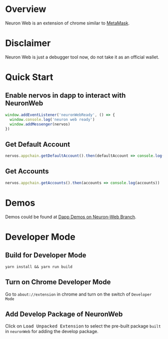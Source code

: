 # Overview

Neuron Web is an extension of chrome similar to [MetaMask](https://metamask.io).

# Disclaimer

Neuron Web is just a debugger tool now, do not take it as an official wallet.

# Quick Start

## Enable nervos in dapp to interact with NeuronWeb

```javascript
window.addEventListener('neuronWebReady', () => {
  window.console.log('neuron web ready')
  window.addMessenger(nervos)
})
```

## Get Default Account

```javascript
nervos.appchain.getDefaultAccount().then(defaultAccount => console.log(defaultAccount))
```

## Get Accounts

```javascript
nervos.appchain.getAccounts().then(accounts => console.log(accounts))
```

# Demos

Demos could be found at [Dapp Demos on Neuron-Web Branch](https://github.com/cryptape/dapp-demos/tree/neuron-web).

# Developer Mode

## Build for Developer Mode

```shell
yarn install && yarn run build
```

## Turn on Chrome Developer Mode

Go to `about://extension` in chrome and turn on the switch of `Developer Mode`

## Add Develop Package of NeuronWeb

Click on <kbd>Load Unpacked Extension</kbd> to select the pre-built package `built` in `neuronWeb` for adding the develop package.
